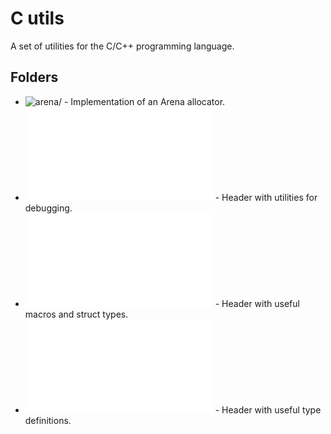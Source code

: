 # C utils

A set of utilities for the C/C++ programming language.

## Folders

- ![`arena/`](arena/) - Implementation of an Arena allocator.
- ![`debug.h`](debug.h) - Header with utilities for debugging.
- ![`helpers.h`](helpers.h) - Header with useful macros and struct types.
- ![`types.h`](types.h) - Header with useful type definitions.
